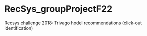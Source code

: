 # RecSys_groupProjectF22
Recsys challenge 2018: Trivago hodel recommendations (click-out identification)
